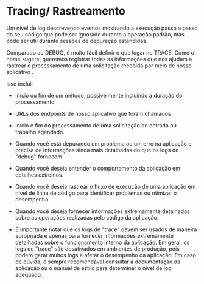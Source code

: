 # Tracing/ Rastreamento

Um nível de log descrevendo eventos mostrando a execução passo a passo do seu código que pode ser ignorado durante a operação padrão, mas pode ser útil durante sessões de depuração estendidas.

Comparado ao DEBUG, é muito fácil definir o que logar no TRACE. Como o nome sugere, queremos registrar todas as informações que nos ajudam a rastrear o processamento de uma solicitação recebida por meio de nosso aplicativo .

Isso inclui:

- Início ou fim de um método, possivelmente incluindo a duração do processamento
- URLs dos endpoints de nosso aplicativo que foram chamados
- Início e fim do processamento de uma solicitação de entrada ou trabalho agendado.
- Quando você está depurando um problema ou um erro na aplicação e precisa de informações ainda mais detalhadas do que os logs de "debug" fornecem.
- Quando você deseja entender o comportamento da aplicação em detalhes extremos.
- Quando você deseja rastrear o fluxo de execução de uma aplicação em nível de linha de código para identificar problemas ou otimizar o desempenho.
- Quando você deseja fornecer informações extremamente detalhadas sobre as operações realizadas pelo código da aplicação.

- É importante notar que os logs de "trace" devem ser usados de maneira apropriada e apenas para fornecer informações extremamente detalhadas sobre o funcionamento interno da aplicação. Em geral, os logs de "trace" são desativados em ambientes de produção, pois podem gerar muitos logs e afetar o desempenho da aplicação. Em caso de dúvida, é sempre recomendável consultar a documentação da aplicação ou o manual de estilo para determinar o nível de log adequado.
